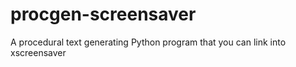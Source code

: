 # procgen-screensaver
A procedural text generating Python program that you can link into xscreensaver
